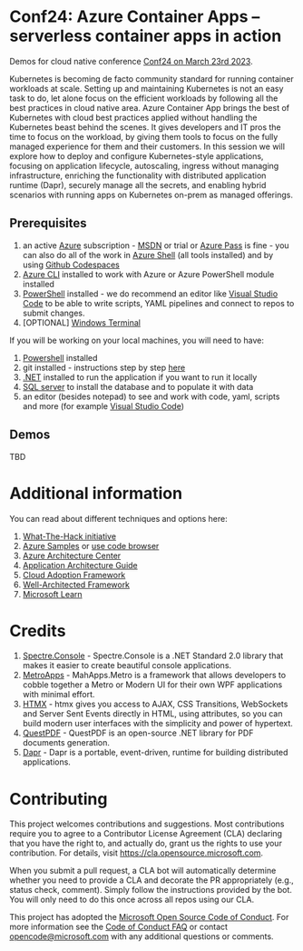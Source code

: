 # Conf24: Azure Container Apps – serverless container apps in action

Demos for cloud native
conference [Conf24 on March 23rd 2023](https://www.conf42.com/Cloud_Native_2023_Bojan_Vrhovnik_azure_serverless_container_apps?eventId=Conf42Conference_vkcrMclJysKT&ocid=aid3057829).

Kubernetes is becoming de facto community standard for running container workloads at scale. Setting up and maintaining
Kubernetes is not an easy task to do, let alone focus on the efficient workloads by following all the best practices in
cloud native area. Azure Container App brings the best of Kubernetes with cloud best practices applied without handling
the Kubernetes beast behind the scenes. It gives developers and IT pros the time to focus on the workload, by giving
them tools to focus on the fully managed experience for them and their customers. In this session we will explore how to
deploy and configure Kubernetes-style applications, focusing on application lifecycle, autoscaling, ingress without
managing infrastructure, enriching the functionality with distributed application runtime (Dapr), securely manage all
the secrets, and enabling hybrid scenarios with running apps on Kubernetes on-prem as managed offerings.

## Prerequisites

1. an active [Azure](https://www.azure.com) subscription - [MSDN](https://my.visualstudio.com) or trial
   or [Azure Pass](https://microsoftazurepass.com) is fine - you can also do all of the work
   in [Azure Shell](https://shell.azure.com) (all tools installed) and by
   using [Github Codespaces](https://docs.github.com/en/codespaces/developing-in-codespaces/creating-a-codespace)
2. [Azure CLI](https://learn.microsoft.com/en-us/cli/azure/) installed to work with Azure or Azure PowerShell
   module installed
3. [PowerShell](https://learn.microsoft.com/en-us/powershell/scripting/install/installing-powershell-on-windows?view=powershell-7.2)
   installed - we do recommend an editor like [Visual Studio Code](https://code.visualstudio.com) to be able to write
   scripts, YAML pipelines and connect to repos to submit changes.
4. [OPTIONAL] [Windows Terminal](https://learn.microsoft.com/en-us/windows/terminal/install)

If you will be working on your local machines, you will need to have:

1. [Powershell](https://learn.microsoft.com/en-us/powershell/scripting/install/installing-powershell-on-windows?view=powershell-7.2)
   installed
2. git installed - instructions step by step [here](https://docs.github.com/en/get-started/quickstart/set-up-git)
3. [.NET](https://dot.net) installed to run the application if you want to run it locally
4. [SQL server](https://www.microsoft.com/en-us/sql-server/sql-server-downloads) to install the database and to populate
   it with data
5. an editor (besides notepad) to see and work with code, yaml, scripts and more (for
   example [Visual Studio Code](https://code.visualstudio.com))

## Demos

TBD

# Additional information

You can read about different techniques and options here:

1. [What-The-Hack initiative](https://aka.ms/wth)
2. [Azure Samples](https://github.com/Azure-Samples)
   or [use code browser](https://docs.microsoft.com/en-us/samples/browse/?products=azure)
3. [Azure Architecture Center](https://docs.microsoft.com/en-us/azure/architecture/)
4. [Application Architecture Guide](https://docs.microsoft.com/en-us/azure/architecture/guide/)
5. [Cloud Adoption Framework](https://docs.microsoft.com/en-us/azure/cloud-adoption-framework/)
6. [Well-Architected Framework](https://docs.microsoft.com/en-us/azure/architecture/framework/)
7. [Microsoft Learn](https://docs.microsoft.com/en-us/learn/roles/solutions-architect)

# Credits

1. [Spectre.Console](https://spectreconsole.net/) - Spectre.Console is a .NET Standard 2.0 library that makes it easier
   to create beautiful console applications.
2. [MetroApps](https://mahapps.com/) - MahApps.Metro is a framework that allows developers to cobble together a Metro or
   Modern UI for their own WPF applications with minimal effort.
3. [HTMX](https://htmx.org) - htmx gives you access to AJAX, CSS Transitions, WebSockets and Server Sent Events directly
   in HTML, using attributes, so you can build modern user interfaces with the simplicity and power of hypertext.
4. [QuestPDF](https://github.com/QuestPDF/QuestPDF) - QuestPDF is an open-source .NET library for PDF documents
   generation.
5. [Dapr](https://dapr.io/) - Dapr is a portable, event-driven, runtime for building distributed applications.

# Contributing

This project welcomes contributions and suggestions. Most contributions require you to agree to a
Contributor License Agreement (CLA) declaring that you have the right to, and actually do, grant us
the rights to use your contribution. For details, visit https://cla.opensource.microsoft.com.

When you submit a pull request, a CLA bot will automatically determine whether you need to provide
a CLA and decorate the PR appropriately (e.g., status check, comment). Simply follow the instructions
provided by the bot. You will only need to do this once across all repos using our CLA.

This project has adopted the [Microsoft Open Source Code of Conduct](https://opensource.microsoft.com/codeofconduct/).
For more information see the [Code of Conduct FAQ](https://opensource.microsoft.com/codeofconduct/faq/) or
contact [opencode@microsoft.com](mailto:opencode@microsoft.com) with any additional questions or comments.